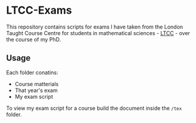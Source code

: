 # LTCC-Exams

This repository contains scripts for exams I have taken from the London Taught Course Centre for students in mathematical sciences - [LTCC](http://www.ltcc.ac.uk/) - over the course of my PhD. 

## Usage 

Each folder conatins: 

* Course matterials
* That year's exam 
* My exam script

To view my exam script for a course build the document inside the `/tex` folder. 
